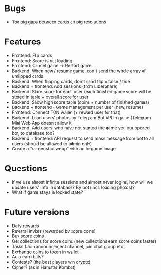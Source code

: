 # Bugs
- Too big gaps between cards on big resolutions

# Features
- Frontend: Flip cards
- Frontend: Score is not loading
- Frontend: Cancel game -> Restart game
- Backend: When new / resume game, don't send the whole array of unflipped cards
- Backend: When flipping cards, don't send flip = false / true
- Backend + frontend: Add sessions (from LiberShare)
- Backend: Store score for each user (each finished game score will be stored in table + overall score for user)
- Backend: Show high score table (coins + number of finished games)
- Backend + frontend - Game management per user (new, resume)
- Frontend: Connect TON wallet (+ reward user for that)
- Backend: Load users' photos by Telegram Bot API in game (Telegram Mini Web App doesn't allow it)
- Backend: Add users, who have not started the game yet, but opened bot, to database too?
- Backend + frontend: API request to send mass message from bot to all users (should be allowed to admin only)
- Create a "screenshot.webp" with an in-game image

# Questions
- If we use almost infinite sessions and almost never logins, how will we update users' info in database? By bot (incl. loading photos)?
- What if game stays in locked state?

# Future versions
- Daily rewards
- Referral invites (rewarded by score coins)
- Buy score coins
- Get collections for score coins (new collections earn score coins faster)
- Tasks (Join announcement channel, join chat group etc.)
- Exchange coins to token in wallet
- Auto earn bots?
- Contests? (the best players win crypto)
- Cipher? (as in Hamster Kombat)
